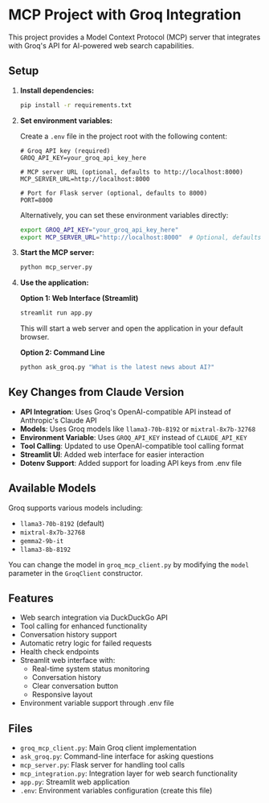 # MCP Project with Groq Integration

This project provides a Model Context Protocol (MCP) server that integrates with Groq's API for AI-powered web search capabilities.

## Setup

1. **Install dependencies:**
   ```bash
   pip install -r requirements.txt
   ```

2. **Set environment variables:**
   
   Create a `.env` file in the project root with the following content:
   ```
   # Groq API key (required)
   GROQ_API_KEY=your_groq_api_key_here
   
   # MCP server URL (optional, defaults to http://localhost:8000)
   MCP_SERVER_URL=http://localhost:8000
   
   # Port for Flask server (optional, defaults to 8000)
   PORT=8000
   ```
   
   Alternatively, you can set these environment variables directly:
   ```bash
   export GROQ_API_KEY="your_groq_api_key_here"
   export MCP_SERVER_URL="http://localhost:8000"  # Optional, defaults to localhost:8000
   ```

3. **Start the MCP server:**
   ```bash
   python mcp_server.py
   ```

4. **Use the application:**

   **Option 1: Web Interface (Streamlit)**
   ```bash
   streamlit run app.py
   ```
   This will start a web server and open the application in your default browser.

   **Option 2: Command Line**
   ```bash
   python ask_groq.py "What is the latest news about AI?"
   ```

## Key Changes from Claude Version

- **API Integration**: Uses Groq's OpenAI-compatible API instead of Anthropic's Claude API
- **Models**: Uses Groq models like `llama3-70b-8192` or `mixtral-8x7b-32768`
- **Environment Variable**: Uses `GROQ_API_KEY` instead of `CLAUDE_API_KEY`
- **Tool Calling**: Updated to use OpenAI-compatible tool calling format
- **Streamlit UI**: Added web interface for easier interaction
- **Dotenv Support**: Added support for loading API keys from .env file

## Available Models

Groq supports various models including:
- `llama3-70b-8192` (default)
- `mixtral-8x7b-32768`
- `gemma2-9b-it`
- `llama3-8b-8192`

You can change the model in `groq_mcp_client.py` by modifying the `model` parameter in the `GroqClient` constructor.

## Features

- Web search integration via DuckDuckGo API
- Tool calling for enhanced functionality
- Conversation history support
- Automatic retry logic for failed requests
- Health check endpoints
- Streamlit web interface with:
  - Real-time system status monitoring
  - Conversation history
  - Clear conversation button
  - Responsive layout
- Environment variable support through .env file

## Files

- `groq_mcp_client.py`: Main Groq client implementation
- `ask_groq.py`: Command-line interface for asking questions
- `mcp_server.py`: Flask server for handling tool calls
- `mcp_integration.py`: Integration layer for web search functionality
- `app.py`: Streamlit web application
- `.env`: Environment variables configuration (create this file) 